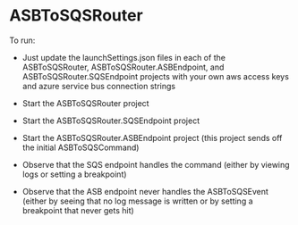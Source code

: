 # ASBToSQSRouter

To run:

* Just update the launchSettings.json files in each of the ASBToSQSRouter, ASBToSQSRouter.ASBEndpoint, and ASBToSQSRouter.SQSEndpoint projects with your own aws access keys and azure service bus connection strings

* Start the ASBToSQSRouter project
* Start the ASBToSQSRouter.SQSEndpoint project
* Start the ASBToSQSRouter.ASBEndpoint project (this project sends off the initial ASBToSQSCommand)
* Observe that the SQS endpoint handles the command (either by viewing logs or setting a breakpoint)
* Observe that the ASB endpoint never handles the ASBToSQSEvent (either by seeing that no log message is written or by setting a breakpoint that never gets hit)